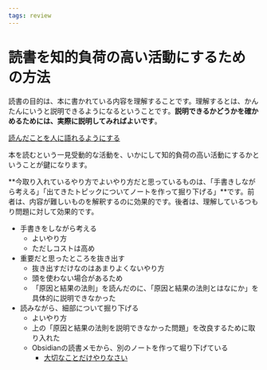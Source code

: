 ```yaml
---
tags: review
---
```


# 読書を知的負荷の高い活動にするための方法

読書の目的は、本に書かれている内容を理解することです。理解するとは、かんたんにいうと説明できるようになるということです。**説明できるかどうかを確かめるためには、実際に説明してみればよいです**。

[読んだことを人に語れるようにする](読んだことを人に語れるようにする.md)

本を読むという一見受動的な活動を、いかにして知的負荷の高い活動にするかということが鍵になります。

**今取り入れているやり方でよいやり方だと思っているものは、「手書きしながら考える」「出てきたトピックについてノートを作って掘り下げる」**です。前者は、内容が難しいものを解釈するのに効果的です。後者は、理解しているつもり問題に対して効果的です。

- 手書きをしながら考える
	- よいやり方
	- ただしコストは高め
- 重要だと思ったところを抜き出す
	- 抜き出すだけなのはあまりよくないやり方
	- 頭を使わない場合があるため
	- 「原因と結果の法則」を読んだのに、「原因と結果の法則とはなにか」を具体的に説明できなかった
- 読みながら、細部について掘り下げる
	- よいやり方
	- 上の「原因と結果の法則を説明できなかった問題」を改良するために取り入れた
	- Obsidianの読書メモから、別のノートを作って堀り下げている
		- [大切なことだけやりなさい](大切なことだけやりなさい.md)

